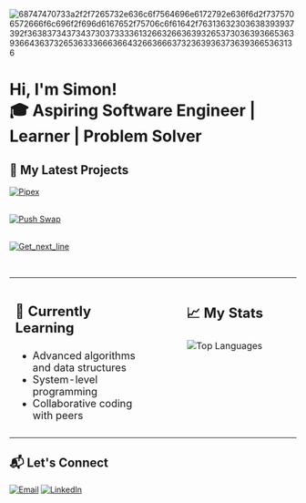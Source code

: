 ![68747470733a2f2f7265732e636c6f7564696e6172792e636f6d2f7375706572666f6c696f2f696d6167652f75706c6f61642f76313632303638393937392f363837343734373037333361326632663639326537303639366536393664363732653633366636643266366637323639363736393665363136](https://user-images.githubusercontent.com/58959408/232639433-cb0aea21-66f0-4508-a771-85e2089c5a87.gif)

<h1>Hi, I'm Simon!<br/>🎓 Aspiring Software Engineer | Learner</a> | Problem Solver</a></h1>

## 🚀 My Latest Projects  

[![Pipex](https://github-readme-stats.vercel.app/api/pin/?username=Simonnawara&repo=Pipex&theme=dracula&v=1)](https://github.com/Simonnawara/pipex)
<br/> <br/>

[![Push Swap](https://github-readme-stats.vercel.app/api/pin/?username=Simonnawara&repo=Push_Swap&theme=dracula&v=1)](https://github.com/Simonnawara/push_swap)
<br/> <br/>

[![Get_next_line](https://github-readme-stats.vercel.app/api/pin/?username=Simonnawara&repo=Get_Next_line&theme=dracula&v=1)](https://github.com/Simonnawara/get_next_line)
<br/> <br/>

##   
<table>
  <tr>
    <td style="width: 50%; vertical-align: top; text-align: left; padding: 10px;">
      <h3 style="font-size: 24px;">🌱 Currently Learning</h3>
      <ul style="font-size: 18px; list-style-type: disc;">
        <li>Advanced algorithms and data structures</li>
        <li>System-level programming</li>
        <li>Collaborative coding with peers</li>
      </ul>
    <td style="width: 50%; vertical-align: top; text-align: center; padding: 10px;">
      <h3 style="font-size: 24px;">📈 My Stats</h3>
      <img src="https://github-readme-stats.vercel.app/api/top-langs/?username=Simonnawara&layout=compact&theme=radical&card_width=400" alt="Top Languages" style="max-width: 100%;" />
    </td>
  </tr>
</table>

## 📬 Let's Connect

[![Email](https://img.shields.io/badge/-Email-D14836?style=flat-square&logo=gmail&logoColor=white)](mailto:sim.nawara@gmail.com)
[![LinkedIn](https://img.shields.io/badge/-LinkedIn-blue?style=flat-square&logo=linkedin)](https://www.linkedin.com/in/simon-nawara-24762a2b6/)  

